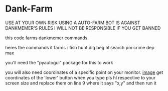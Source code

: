 # Dank-Farm

USE AT YOUR OWN RISK
USING A AUTO-FARM BOT IS AGAINST DANKMEMER'S RULES
I WILL NOT BE RESPONSIBLE IF YOU GET BANNED

this code farms dankmemer commands.

heres the commands it farms :
fish
hunt
dig
beg
hl
search
pm
crime
dep max

you'll need the "pyautogui" package for this to work

you will also need coordinates of a specific point on your monitor.
[image](https://user-images.githubusercontent.com/107768650/178110229-fb283681-d9d0-4a55-9cf9-d9d59d8cb325.png)
get coordinates of the 'lower' button when you type pls hl respective to your screen size and replace them on line 9 where it says "x,y"
and then run it
